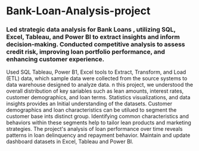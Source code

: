 # Bank-Loan-Analysis-project
### Led strategic data analysis for Bank Loans , utilizing SQL, Excel, Tableau, and Power BI to extract insights and inform decision-making. Conducted competitive analysis to assess credit risk, improving loan portfolio performance, and enhancing customer experience.
Used SQL Tableau, Power B1, Excel tools to Extract, Transform, and Load (ETL) data, which sample data were collected from the source systems to data warehouse designed to analyze data.
n this project, we understood the overall distribution of key sariables such as lean amounts, interest rates, customer demographics, and loan terms. Statistics visualizations, and data insights provides an Initial understanding of the datasets.
Customer demographics and loan characteristics can be utilued to segment the customer base ints distinct group.
Identifying common characteristics and behaviors within these segments help to tailor lean products and marketing strategies. The project's analysis of loan performance over time reveals patterns in loan delinquency and repayment behavior.
Maintain and update dashboard datasets in Excel, Tableau and Power BI.
